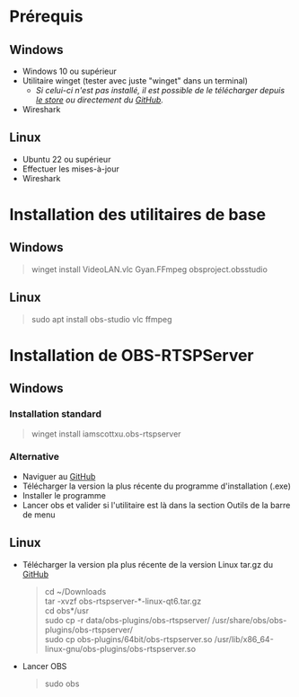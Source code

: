 # Prérequis
## Windows
- Windows 10 ou supérieur
- Utilitaire winget (tester avec juste "winget" dans un terminal)
    - *Si celui-ci n'est pas installé, il est possible de le télécharger depuis [le store](https://apps.microsoft.com/detail/9nblggh4nns1?rtc=1&hl=en-us&gl=US) ou directement du [GitHub](https://github.com/microsoft/winget-cli/releases/latest).*
- Wireshark

## Linux
- Ubuntu 22 ou supérieur
- Effectuer les mises-à-jour
- Wireshark

# Installation des utilitaires de base
## Windows
>winget install VideoLAN.vlc Gyan.FFmpeg obsproject.obsstudio

## Linux
>sudo apt install obs-studio vlc ffmpeg

# Installation de OBS-RTSPServer
## Windows
### Installation standard
> winget install iamscottxu.obs-rtspserver

### Alternative
- Naviguer au [GitHub](https://github.com/iamscottxu/obs-rtspserver/releases/latest)
- Télécharger la version la plus récente du programme d'installation (.exe)
- Installer le programme
- Lancer obs et valider si l'utilitaire est là dans la section Outils de la barre de menu

## Linux
- Télécharger la version pla plus récente de la version Linux tar.gz du [GitHub](https://github.com/iamscottxu/obs-rtspserver/releases/latest)

    >cd ~/Downloads\
    >tar -xvzf obs-rtspserver-\*-linux-qt6.tar.gz\
    >cd obs*/usr\
    >sudo cp -r data/obs-plugins/obs-rtspserver/ /usr/share/obs/obs-plugins/obs-rtspserver/\
    >sudo cp obs-plugins/64bit/obs-rtspserver.so /usr/lib/x86_64-linux-gnu/obs-plugins/obs-rtspserver.so
- Lancer OBS
    >sudo obs






